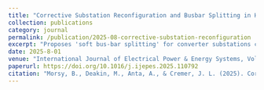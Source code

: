 ```yaml
---
title: "Corrective Substation Reconfiguration and Busbar Splitting in Hybrid AC/DC Grids"
collection: publications
category: journal
permalink: /publication/2025-08-corrective-substation-reconfiguration
excerpt: "Proposes 'soft bus-bar splitting' for converter substations combined with corrective network topology reconfiguration to enhance flexibility and reduce costs in hybrid AC/DC grids."
date: 2025-8-01
venue: "International Journal of Electrical Power & Energy Systems, Volume 169 "
paperurl: https://doi.org/10.1016/j.ijepes.2025.110792
citation: "Morsy, B., Deakin, M., Anta, A., & Cremer, J. L. (2025). Corrective Substation Reconfiguration and Busbar Splitting in Hybrid AC/DC Grids. International Journal of Electrical Power & Energy Systems, 169, 110792."
---
```

